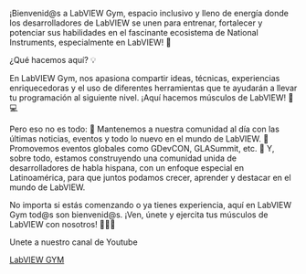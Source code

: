 ¡Bienvenid@s a LabVIEW Gym, espacio inclusivo y lleno de energía donde los desarrolladores de LabVIEW se unen para entrenar, fortalecer y potenciar sus habilidades en el fascinante ecosistema de National Instruments, especialmente en LabVIEW! 🚀 

¿Qué hacemos aquí? 💡 

En LabVIEW Gym, nos apasiona compartir ideas, técnicas, experiencias enriquecedoras y el uso de diferentes herramientas que te ayudarán a llevar tu programación al siguiente nivel. ¡Aquí hacemos músculos de LabVIEW! 💪💻 

Pero eso no es todo: 
🌟 Mantenemos a nuestra comunidad al día con las últimas noticias, eventos y todo lo nuevo en el mundo de LabVIEW. 
🌟 Promovemos eventos globales como GDevCON, GLASummit, etc.
🌟 Y, sobre todo, estamos construyendo una comunidad unida de desarrolladores de habla hispana, con un enfoque especial en Latinoamérica, para que juntos podamos crecer, aprender y destacar en el mundo de LabVIEW. 

No importa si estás comenzando o ya tienes experiencia, aquí en LabVIEW Gym tod@s son bienvenid@s. ¡Ven, únete y ejercita tus músculos de LabVIEW con nosotros! 🚀✨💛

Unete a nuestro canal de Youtube

[LabVIEW GYM](https://www.youtube.com/@LabVIEWGYM)
